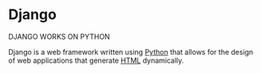 # Django

DJANGO WORKS ON PYTHON 


Django is a web framework written using [Python](/wiki/Python) that allows for the design of web applications that generate [HTML](/wiki/HTML) dynamically.
